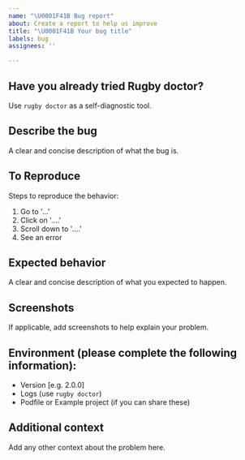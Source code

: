 ```yaml
---
name: "\U0001F41B Bug report"
about: Create a report to help us improve
title: "\U0001F41B Your bug title"
labels: bug
assignees: ''

---
```


## Have you already tried Rugby doctor?
Use `rugby doctor` as a self-diagnostic tool.

## Describe the bug
A clear and concise description of what the bug is.

## To Reproduce
Steps to reproduce the behavior:
1. Go to '...'
2. Click on '....'
3. Scroll down to '....'
4. See an error

## Expected behavior
A clear and concise description of what you expected to happen.

## Screenshots
If applicable, add screenshots to help explain your problem.

## Environment (please complete the following information):
 - Version [e.g. 2.0.0]
 - Logs (use `rugby doctor`)
 - Podfile or Example project (if you can share these)

## Additional context
Add any other context about the problem here.
